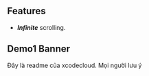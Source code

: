 ## Features
*  ***Infinite*** scrolling.

## Demo1 Banner
Đây là readme của xcodecloud. Mọi người lưu ý
